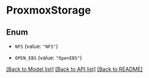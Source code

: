 # ProxmoxStorage

## Enum


* `NFS` (value: `"NFS"`)

* `OPEN_EBS` (value: `"OpenEBS"`)


[[Back to Model list]](../README.md#documentation-for-models) [[Back to API list]](../README.md#documentation-for-api-endpoints) [[Back to README]](../README.md)


